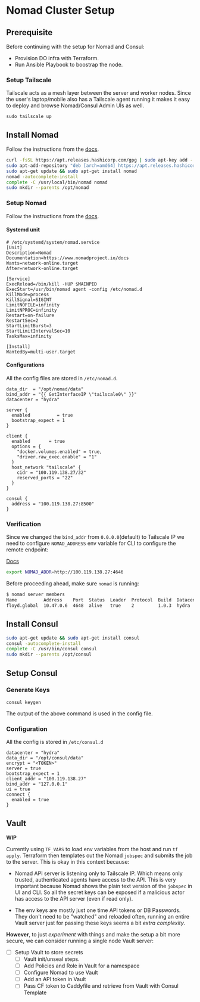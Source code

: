 # Nomad Cluster Setup

## Prerequisite

Before continuing with the setup for Nomad and Consul:

- Provision DO infra with Terraform.
- Run Ansible Playbook to boostrap the node.

### Setup Tailscale

Tailscale acts as a mesh layer between the server and worker nodes. Since the user's laptop/mobile also has a Tailscale agent running it makes it easy to deploy and browse Nomad/Consul Admin UIs as well.

```
sudo tailscale up
```

## Install Nomad

Follow the instructions from the [docs](https://www.nomadproject.io/docs/install).

```sh
curl -fsSL https://apt.releases.hashicorp.com/gpg | sudo apt-key add -
sudo apt-add-repository "deb [arch=amd64] https://apt.releases.hashicorp.com $(lsb_release -cs) main"
sudo apt-get update && sudo apt-get install nomad
nomad -autocomplete-install
complete -C /usr/local/bin/nomad nomad
sudo mkdir --parents /opt/nomad
```

### Setup Nomad

Follow the instructions from the [docs](https://learn.hashicorp.com/tutorials/nomad/production-deployment-guide-vm-with-consul).

#### Systemd unit

```
# /etc/systemd/system/nomad.service
[Unit]
Description=Nomad
Documentation=https://www.nomadproject.io/docs
Wants=network-online.target
After=network-online.target

[Service]
ExecReload=/bin/kill -HUP $MAINPID
ExecStart=/usr/bin/nomad agent -config /etc/nomad.d
KillMode=process
KillSignal=SIGINT
LimitNOFILE=infinity
LimitNPROC=infinity
Restart=on-failure
RestartSec=2
StartLimitBurst=3
StartLimitIntervalSec=10
TasksMax=infinity

[Install]
WantedBy=multi-user.target
```

#### Configurations

All the config files are stored in `/etc/nomad.d`. 

```hcl
data_dir  = "/opt/nomad/data"
bind_addr = "{{ GetInterfaceIP \"tailscale0\" }}"
datacenter = "hydra"

server {
  enabled          = true
  bootstrap_expect = 1
}

client {
  enabled       = true
  options = {
    "docker.volumes.enabled" = true,
    "driver.raw_exec.enable" = "1"
  }
  host_network "tailscale" {
    cidr = "100.119.138.27/32"
    reserved_ports = "22"
  }
}

consul {
  address = "100.119.138.27:8500"
}
```

### Verification

Since we changed the `bind_addr` from `0.0.0.0`(default) to Tailscale IP we need to 
configure `NOMAD_ADDRESS` env variable for CLI to configure the remote endpoint:

[Docs](https://www.nomadproject.io/docs/commands#remote-usage)

```sh
export NOMAD_ADDR=http://100.119.138.27:4646
```

Before proceeding ahead, make sure `nomad` is running:

```sh
$ nomad server members
Name          Address    Port  Status  Leader  Protocol  Build  Datacenter  Region
floyd.global  10.47.0.6  4648  alive   true    2         1.0.3  hydra       global
```

## Install Consul

```sh
sudo apt-get update && sudo apt-get install consul
consul -autocomplete-install
complete -C /usr/bin/consul consul
sudo mkdir --parents /opt/consul
```

## Setup Consul

### Generate Keys

```
consul keygen
```

The output of the above command is used in the config file.

### Configuration

All the config is stored in `/etc/consul.d`

```hcl
datacenter = "hydra"
data_dir = "/opt/consul/data"
encrypt = "<TOKEN>"
server = true
bootstrap_expect = 1
client_addr = "100.119.138.27"
bind_addr = "127.0.0.1"
ui = true
connect {
  enabled = true
}
```

## Vault

**WIP**

Currently using `TF_VARS` to load env variables from the host and run `tf apply`. Terraform then templates out the Nomad `jobspec` and submits the job to the server. This is okay in this context because:

- Nomad API server is listening only to Tailscale IP. Which means only trusted, authenticated agents have access to the API. This is very important because Nomad shows the plain text version of the `jobspec` in UI and CLI. So all the secret keys can be exposed if a malicious actor has access to the API server (even if read only).
 
- The env keys are mostly just one time API tokens or DB Passwords. They don't need to be "watched" and reloaded often, running an entire Vault server just for passing these keys seems a bit _extra complexity_.

**However**, to just _experiment_ with things and make the setup a bit more secure, we can consider running a single node Vault server:

- [ ] Setup Vault to store secrets
  - [ ] Vault init/unseal steps.
  - [ ] Add Policies and Role in Vault for a namespace
  - [ ] Configure Nomad to use Vault
  - [ ] Add an API token in Vault
  - [ ] Pass CF token to Caddyfile and retrieve from Vault with Consul Template
